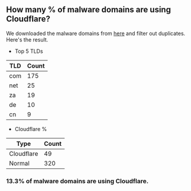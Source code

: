 ## How many % of malware domains are using Cloudflare?


We downloaded the malware domains from [here](https://urlhaus.abuse.ch) and filter out duplicates.
Here's the result.


[//]: # (start replacement)


- Top 5 TLDs

| TLD | Count |
| --- | --- |
| com | 175 |
| net | 25 |
| za | 19 |
| de | 10 |
| cn | 9 |


- Cloudflare %

| Type | Count |
| --- | --- |
| Cloudflare | 49 |
| Normal | 320 |


### 13.3% of malware domains are using Cloudflare.